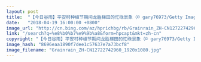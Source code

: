 ```yaml
---
layout: post
title:  "【今日谷雨】平安村种植节期间龙胜梯田的忙碌景象（© gary76973/Getty Images）"
date:   "2018-04-19 16:00:00 +0800"
image_url: "http://cn.bing.com/az/hprichbg/rb/Grainrain_ZH-CN12722742960_1920x1080.jpg"
link: "/search?q=%e8%b0%b7%e9%9b%a8&form=hpcapt&mkt=zh-cn"
copyright: "【今日谷雨】平安村种植节期间龙胜梯田的忙碌景象（© gary76973/Getty Images）"
image_hash: "8696eaa1890f7dee1c57637e7a73bcf8"
image_filename: "Grainrain_ZH-CN12722742960_1920x1080.jpg"
---
```

